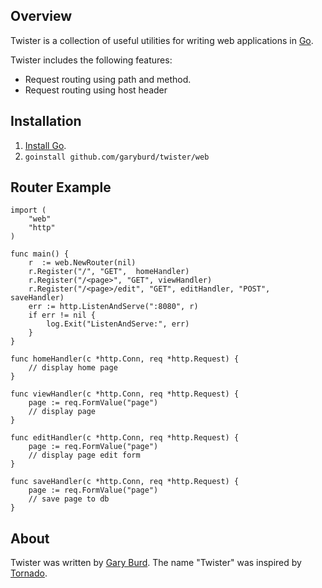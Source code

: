 ## Overview

Twister is a collection of useful utilities for writing web applications in
[Go](http://golang.org/). 

Twister includes the following features:

* Request routing using path and method.
* Request routing using host header

## Installation

1. [Install Go](http://golang.org/doc/install.html).
2. `goinstall github.com/garyburd/twister/web`

## Router Example

    import (
        "web"
        "http"
    )

    func main() {
        r  := web.NewRouter(nil)
        r.Register("/", "GET",  homeHandler)
        r.Register("/<page>", "GET", viewHandler)
        r.Register("/<page>/edit", "GET", editHandler, "POST", saveHandler)
        err := http.ListenAndServe(":8080", r)
        if err != nil {
            log.Exit("ListenAndServe:", err)
        }
    }

    func homeHandler(c *http.Conn, req *http.Request) {
        // display home page
    }

    func viewHandler(c *http.Conn, req *http.Request) {
        page := req.FormValue("page")
        // display page
    }

    func editHandler(c *http.Conn, req *http.Request) {
        page := req.FormValue("page")
        // display page edit form
    }

    func saveHandler(c *http.Conn, req *http.Request) {
        page := req.FormValue("page")
        // save page to db
    }

## About

Twister was written by [Gary Burd](http://gary.beagledreams.com/). The name
"Twister" was inspired by [Tornado](http://tornadoweb.org/").

